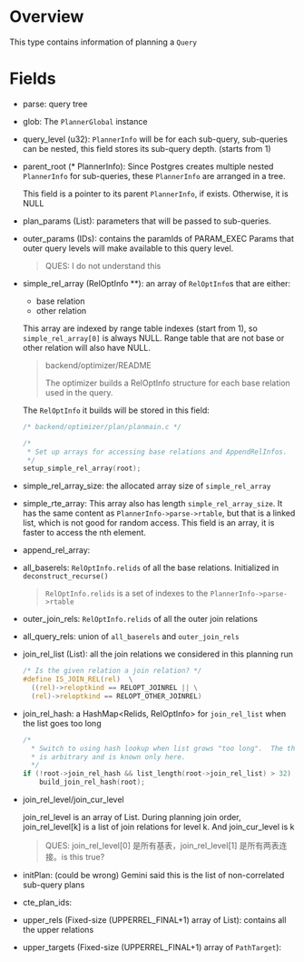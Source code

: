 # Overview

This type contains information of planning a `Query`

# Fields

* parse: query tree

* glob: The `PlannerGlobal` instance

* query_level (u32): `PlannerInfo` will be for each sub-query, sub-queries can be 
  nested, this field stores its sub-query depth. (starts from 1)

* parent_root (* PlannerInfo): Since Postgres creates multiple nested `PlannerInfo`
  for sub-queries, these `PlannerInfo` are arranged in a tree.

  This field is a pointer to its parent `PlannerInfo`, if exists. Otherwise, it is
  NULL

* plan_params (List<PlannerParamItem>): parameters that will be passed to sub-queries.

* outer_params (IDs): contains the paramIds of PARAM_EXEC Params that outer query 
  levels will make available to this query level.

  > QUES: I do not understand this

* simple_rel_array (RelOptInfo **): an array of `RelOptInfo`s that are either:
  
  * base relation
  * other relation

  This array are indexed by range table indexes (start from 1), so `simple_rel_array[0]`
  is always NULL. Range table that are not base or other relation will also have NULL.

  > backend/optimizer/README
  >
  > The optimizer builds a RelOptInfo structure for each base relation used in
  > the query.

  The `RelOptInfo` it builds will be stored in this field:

  ```c
  /* backend/optimizer/plan/planmain.c */

  /*
   * Set up arrays for accessing base relations and AppendRelInfos.
   */
  setup_simple_rel_array(root);
  ```

* simple_rel_array_size: the allocated array size of `simple_rel_array`

* simple_rte_array: This array also has length `simple_rel_array_size`. It has the 
  same content as `PlannerInfo->parse->rtable`, but that is a linked list, which is
  not good for random access. This field is an array, it is faster to access
  the nth element.

* append_rel_array: 

* all_baserels: `RelOptInfo.relids` of all the base relations. Initialized in `deconstruct_recurse()`

  > `RelOptInfo.relids` is a set of indexes to the `PlannerInfo->parse->rtable`

* outer_join_rels: `RelOptInfo.relids` of all the outer join relations

* all_query_rels: union of `all_baserels` and `outer_join_rels`

* join_rel_list (List<RelOptInfo>):  all the join relations we considered in this planning run

  ```c
  /* Is the given relation a join relation? */
  #define IS_JOIN_REL(rel)	\
    ((rel)->reloptkind == RELOPT_JOINREL || \
    (rel)->reloptkind == RELOPT_OTHER_JOINREL)
  ```

* join_rel_hash: a HashMap<Relids, RelOptInfo> for `join_rel_list` when the list
  goes too long

  ```c
  /*
    * Switch to using hash lookup when list grows "too long".  The threshold
    * is arbitrary and is known only here.
    */
  if (!root->join_rel_hash && list_length(root->join_rel_list) > 32)
      build_join_rel_hash(root);
  ```

* join_rel_level/join_cur_level

  join_rel_level is an array of List. During planning join order, join_rel_level[k]
  is a list of join relations for level k.  And join_cur_level is k

  > QUES: join_rel_level[0] 是所有基表，join_rel_level[1] 是所有两表连接。is this true?

* initPlan: (could be wrong) Gemini said this is the list of non-correlated sub-query 
  plans

* cte_plan_ids:

* upper_rels (Fixed-size (UPPERREL_FINAL+1) array of List<RelOptInfo>): contains 
  all the upper relations

* upper_targets (Fixed-size (UPPERREL_FINAL+1) array of `PathTarget`): 
